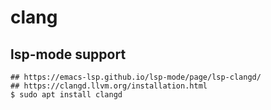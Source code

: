 clang
=====

## lsp-mode support

    ## https://emacs-lsp.github.io/lsp-mode/page/lsp-clangd/
    ## https://clangd.llvm.org/installation.html
    $ sudo apt install clangd
